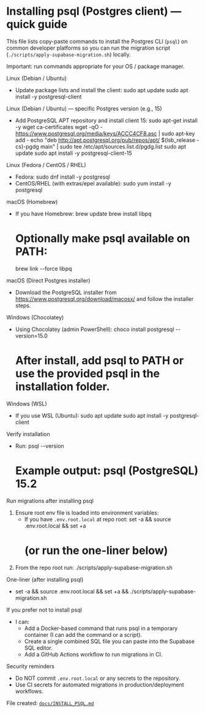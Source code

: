 # Installing psql (Postgres client) — quick guide

This file lists copy-paste commands to install the Postgres CLI (`psql`) on common developer platforms so you can run the migration script (`./scripts/apply-supabase-migration.sh`) locally.

Important: run commands appropriate for your OS / package manager.

Linux (Debian / Ubuntu)
- Update package lists and install the client:
  sudo apt update
  sudo apt install -y postgresql-client

Linux (Debian / Ubuntu) — specific Postgres version (e.g., 15)
- Add PostgreSQL APT repository and install client 15:
  sudo apt-get install -y wget ca-certificates
  wget -qO - https://www.postgresql.org/media/keys/ACCC4CF8.asc | sudo apt-key add -
  echo "deb http://apt.postgresql.org/pub/repos/apt/ $(lsb_release -cs)-pgdg main" | sudo tee /etc/apt/sources.list.d/pgdg.list
  sudo apt update
  sudo apt install -y postgresql-client-15

Linux (Fedora / CentOS / RHEL)
- Fedora:
  sudo dnf install -y postgresql
- CentOS/RHEL (with extras/epel available):
  sudo yum install -y postgresql

macOS (Homebrew)
- If you have Homebrew:
  brew update
  brew install libpq
  # Optionally make psql available on PATH:
  brew link --force libpq

macOS (Direct Postgres installer)
- Download the PostgreSQL installer from https://www.postgresql.org/download/macosx/ and follow the installer steps.

Windows (Chocolatey)
- Using Chocolatey (admin PowerShell):
  choco install postgresql --version=15.0
  # After install, add psql to PATH or use the provided psql in the installation folder.

Windows (WSL)
- If you use WSL (Ubuntu):
  sudo apt update
  sudo apt install -y postgresql-client

Verify installation
- Run:
  psql --version
  # Example output: psql (PostgreSQL) 15.2

Run migrations after installing psql
1. Ensure root env file is loaded into environment variables:
   - If you have `.env.root.local` at repo root:
     set -a && source .env.root.local && set +a
     # (or run the one-liner below)
2. From the repo root run:
   ./scripts/apply-supabase-migration.sh

One-liner (after installing psql)
- set -a && source .env.root.local && set +a && ./scripts/apply-supabase-migration.sh

If you prefer not to install psql
- I can:
  - Add a Docker-based command that runs psql in a temporary container (I can add the command or a script).
  - Create a single combined SQL file you can paste into the Supabase SQL editor.
  - Add a GitHub Actions workflow to run migrations in CI.

Security reminders
- Do NOT commit `.env.root.local` or any secrets to the repository.
- Use CI secrets for automated migrations in production/deployment workflows.

File created: [`docs/INSTALL_PSQL.md`](docs/INSTALL_PSQL.md:1)